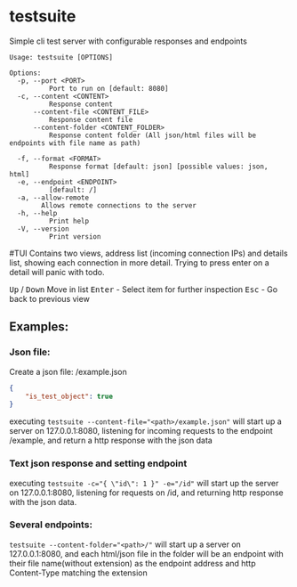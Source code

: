 # testsuite
Simple cli test server with configurable responses and endpoints

```
Usage: testsuite [OPTIONS]

Options:
  -p, --port <PORT>
          Port to run on [default: 8080]
  -c, --content <CONTENT>
          Response content
      --content-file <CONTENT_FILE>
          Response content file
      --content-folder <CONTENT_FOLDER>
          Response content folder (All json/html files will be endpoints with file name as path)

  -f, --format <FORMAT>
          Response format [default: json] [possible values: json, html]
  -e, --endpoint <ENDPOINT>
          [default: /]
  -a, --allow-remote
        Allows remote connections to the server
  -h, --help
          Print help
  -V, --version
          Print version
```

#TUI 
Contains two views, address list (incoming connection IPs) and details list, showing each connection in more detail.
Trying to press enter on a detail will panic with todo.


<kbd>Up</kbd> / <kbd>Down</kbd> Move in list
<kbd>Enter</kbd> - Select item for further inspection
<kbd>Esc</kbd> - Go back to previous view



## Examples:
### Json file:

Create a json file: <path>/example.json
```json
{
    "is_test_object": true
}
```

executing `testsuite --content-file="<path>/example.json"` will start up a server on 127.0.0.1:8080, listening for incoming requests to the endpoint /example, and return a http response with the json data

### Text json response and setting endpoint
executing `testsuite -c="{ \"id\": 1 }" -e="/id"` will start up the server on 127.0.0.1:8080, listening for requests on /id, and returning http response with the json data.

### Several endpoints: 
`testsuite --content-folder="<path>/"` will start up a server on 127.0.0.1:8080, and each html/json file in the folder will be an endpoint with their file name(without extension) as the endpoint address and http Content-Type matching the extension

